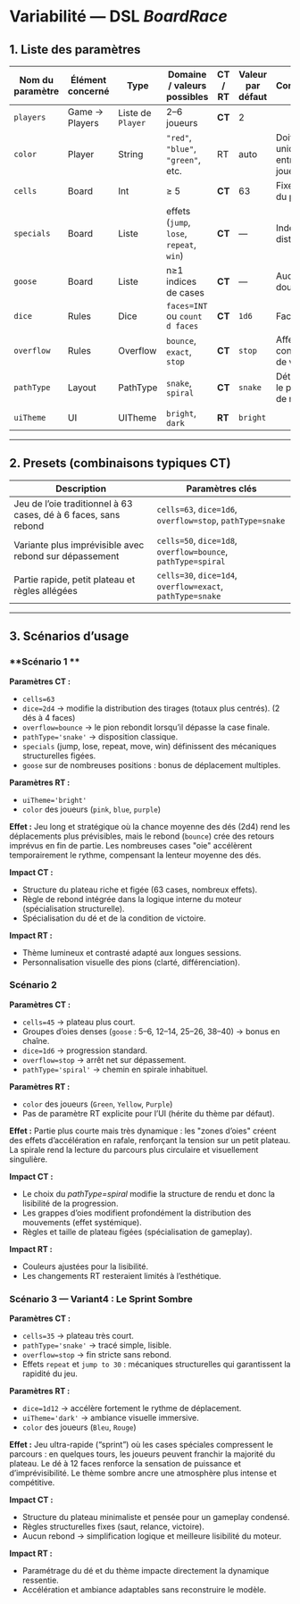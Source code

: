 # Variabilité — DSL *BoardRace*

## 1. Liste des paramètres

| Nom du paramètre         | Élément concerné | Type               | Domaine / valeurs possibles              | CT / RT | Valeur par défaut | Contraintes                      |
| ------------------------ | ---------------- | ------------------ | ---------------------------------------- | ------- | ----------------- | -------------------------------- |
| `players`                | Game → Players   | Liste de `Player`  | 2–6 joueurs                              | **CT**  | 2                 |       |
| `color`                  | Player           | String             | `"red"`, `"blue"`, `"green"`, etc.       | RT      | auto              | Doit être unique entre joueurs   |
| `cells`                  | Board            | Int                | ≥ 5                                      | **CT**  | 63                | Fixe la taille du plateau        |
| `specials`               | Board            | Liste<SpecialCell> | effets (`jump`, `lose`, `repeat`, `win`) | **CT**  | —                 | Index distincts                  |
| `goose`                  | Board            | Liste<int>         | n≥1 indices de cases                     | **CT**  | —                 | Aucun doublon                    |
| `dice`                   | Rules            | Dice               | `faces=INT` ou `count d faces`           | **CT**  | `1d6`             | Faces ≥ 2                        |
| `overflow`               | Rules            | Overflow           | `bounce`, `exact`, `stop`                | **CT**  | `stop`            | Affecte la condition de victoire |
| `pathType`               | Layout           | PathType           | `snake`, `spiral`                        | **CT**  | `snake`           | Détermine le parcours de rendu   |
| `uiTheme`                | UI               | UITheme            | `bright`, `dark`                         | **RT**  | `bright`          |       |

---

## 2. Presets (combinaisons typiques CT)

| Description                                                     | Paramètres clés                                              |
| --------------------------------------------------------------- | ------------------------------------------------------------ |
| Jeu de l’oie traditionnel à 63 cases, dé à 6 faces, sans rebond | `cells=63`, `dice=1d6`, `overflow=stop`, `pathType=snake`    |
| Variante plus imprévisible avec rebond sur dépassement          | `cells=50`, `dice=1d8`, `overflow=bounce`, `pathType=spiral` |
| Partie rapide, petit plateau et règles allégées                 | `cells=30`, `dice=1d4`, `overflow=exact`, `pathType=snake`   |

---

## 3. Scénarios d’usage

### **Scénario 1 **

**Paramètres CT :**

* `cells=63`
* `dice=2d4` → modifie la distribution des tirages (totaux plus centrés). (2 dés à 4 faces)
* `overflow=bounce` → le pion rebondit lorsqu’il dépasse la case finale.
* `pathType='snake'` → disposition classique.
* `specials` (jump, lose, repeat, move, win) définissent des mécaniques structurelles figées.
* `goose` sur de nombreuses positions : bonus de déplacement multiples.

**Paramètres RT :**

* `uiTheme='bright'`
* `color` des joueurs (`pink`, `blue`, `purple`)

**Effet :**
Jeu long et stratégique où la chance moyenne des dés (2d4) rend les déplacements plus prévisibles, mais le rebond (`bounce`) crée des retours imprévus en fin de partie. Les nombreuses cases "oie" accélèrent temporairement le rythme, compensant la lenteur moyenne des dés.

**Impact CT :**
* Structure du plateau riche et figée (63 cases, nombreux effets).
* Règle de rebond intégrée dans la logique interne du moteur (spécialisation structurelle).
* Spécialisation du dé et de la condition de victoire.

**Impact RT :**
* Thème lumineux et contrasté adapté aux longues sessions.
* Personnalisation visuelle des pions (clarté, différenciation).


### **Scénario 2**

**Paramètres CT :**

* `cells=45` → plateau plus court.
* Groupes d’oies denses (`goose` : 5–6, 12–14, 25–26, 38–40) → bonus en chaîne.
* `dice=1d6` → progression standard.
* `overflow=stop` → arrêt net sur dépassement.
* `pathType='spiral'` → chemin en spirale inhabituel.

**Paramètres RT :**

* `color` des joueurs (`Green`, `Yellow`, `Purple`)
* Pas de paramètre RT explicite pour l’UI (hérite du thème par défaut).

**Effet :**
Partie plus courte mais très dynamique : les "zones d’oies" créent des effets d’accélération en rafale, renforçant la tension sur un petit plateau.
La spirale rend la lecture du parcours plus circulaire et visuellement singulière.

**Impact CT :**
* Le choix du *pathType=spiral* modifie la structure de rendu et donc la lisibilité de la progression.
* Les grappes d’oies modifient profondément la distribution des mouvements (effet systémique).
* Règles et taille de plateau figées (spécialisation de gameplay).

**Impact RT :**
* Couleurs ajustées pour la lisibilité.
* Les changements RT resteraient limités à l’esthétique.


### **Scénario 3 — Variant4 : Le Sprint Sombre**

**Paramètres CT :**

* `cells=35` → plateau très court.
* `pathType='snake'` → tracé simple, lisible.
* `overflow=stop` → fin stricte sans rebond.
* Effets `repeat` et `jump to 30` : mécaniques structurelles qui garantissent la rapidité du jeu.

**Paramètres RT :**

* `dice=1d12` → accélère fortement le rythme de déplacement.
* `uiTheme='dark'` → ambiance visuelle immersive.
* `color` des joueurs (`Bleu`, `Rouge`)

**Effet :**
Jeu ultra-rapide (“sprint”) où les cases spéciales compressent le parcours : en quelques tours, les joueurs peuvent franchir la majorité du plateau.
Le dé à 12 faces renforce la sensation de puissance et d’imprévisibilité.
Le thème sombre ancre une atmosphère plus intense et compétitive.

**Impact CT :**
* Structure du plateau minimaliste et pensée pour un gameplay condensé.
* Règles structurelles fixes (saut, relance, victoire).
* Aucun rebond → simplification logique et meilleure lisibilité du moteur.

**Impact RT :**
* Paramétrage du dé et du thème impacte directement la dynamique ressentie.
* Accélération et ambiance adaptables sans reconstruire le modèle.


